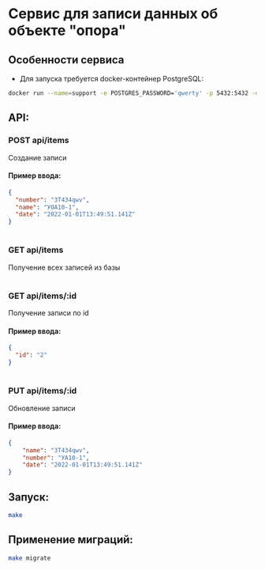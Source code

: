 # Сервис для записи данных об объекте "опора"

## Особенности сервиса

- Для запуска требуется docker-контейнер PostgreSQL:
```bash
docker run --name=support -e POSTGRES_PASSWORD='qwerty' -p 5432:5432 -d --rm postgres
```
## API:
### POST api/items
Создание записи
#### Пример ввода:
```json
{
  "number": "3T434qwv",
  "name": "УОА10-1",
  "date": "2022-01-01T13:49:51.141Z"
}
```
#
### GET api/items
Получение всех записей из базы
#
### GET api/items/:id
Получение записи по id
#### Пример ввода:
```json
{
  "id": "2"
}
```
#
### PUT api/items/:id
Обновление записи
#### Пример ввода:
```json
{
    "name": "3T434qwv",
    "number": "УА10-1",
    "date": "2022-01-01T13:49:51.141Z"
}
```
## Запуск:

```bash
make
```

## Применение миграций:

```bash
make migrate
```